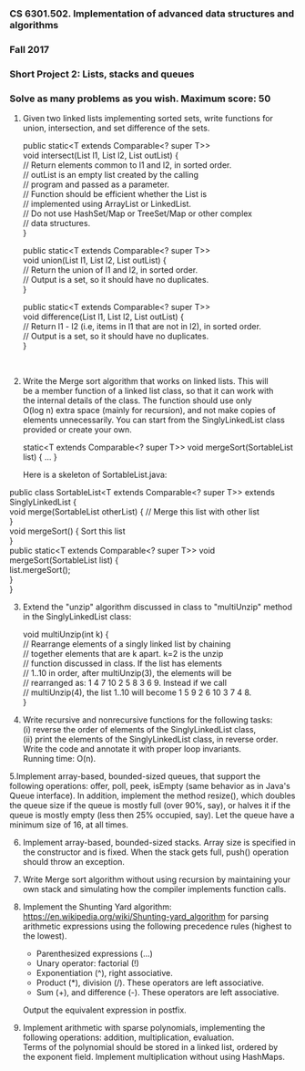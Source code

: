 
### CS 6301.502. Implementation of advanced data structures and algorithms
### Fall 2017
### Short Project 2: Lists, stacks and queues





### Solve as many problems as you wish.  Maximum score: 50


1. Given two linked lists implementing sorted sets, write functions for
   union, intersection, and set difference of the sets.

    public static<T extends Comparable<? super T>> <br />
        void intersect(List<T> l1, List<T> l2, List<T> outList) { <br />
	   // Return elements common to l1 and l2, in sorted order. <br />
	   // outList is an empty list created by the calling <br />
           // program and passed as a parameter. <br />
	   // Function should be efficient whether the List is <br />
	   // implemented using ArrayList or LinkedList.<br />
	   // Do not use HashSet/Map or TreeSet/Map or other complex<br />
           // data structures.<br />
	}

    public static<T extends Comparable<? super T>><br />
        void union(List<T> l1, List<T> l2, List<T> outList) {<br />
	   // Return the union of l1 and l2, in sorted order.<br />
	   // Output is a set, so it should have no duplicates.<br />
	}<br />

    public static<T extends Comparable<? super T>><br />
        void difference(List<T> l1, List<T> l2, List<T> outList) {<br />
	   // Return l1 - l2 (i.e, items in l1 that are not in l2), in sorted order.<br />
	   // Output is a set, so it should have no duplicates.<br />
	}
<br />

2. Write the Merge sort algorithm that works on linked lists.  This will<br />
   be a member function of a linked list class, so that it can work with<br />
   the internal details of the class.  The function should use only<br />
   O(log n) extra space (mainly for recursion), and not make copies of<br />
   elements unnecessarily.  You can start from the SinglyLinkedList class<br />
   provided or create your own.<br />

   static<T extends Comparable<? super T>> void mergeSort(SortableList<T> list) { ... }<br />

   Here is a skeleton of SortableList.java:<br />
   

public class SortableList<T extends Comparable<? super T>> extends SinglyLinkedList<T> {<br />
    void merge(SortableList<T> otherList) {  // Merge this list with other list<br />
    }<br />
    void mergeSort() { Sort this list<br />
    }<br />
    public static<T extends Comparable<? super T>> void mergeSort(SortableList<T> list) {<br />
	list.mergeSort();<br />
    }<br />
}<br />


3. Extend the "unzip" algorithm discussed in class to "multiUnzip" method<br />
   in the SinglyLinkedList class:<br />

   void multiUnzip(int k) {<br />
   	// Rearrange elements of a singly linked list by chaining<br />
   	// together elements that are k apart.  k=2 is the unzip<br />
   	// function discussed in class.  If the list has elements<br />
	// 1..10 in order, after multiUnzip(3), the elements will be<br />
   	// rearranged as: 1 4 7 10 2 5 8 3 6 9.  Instead if we call<br />
	// multiUnzip(4), the list 1..10 will become 1 5 9 2 6 10 3 7 4 8.<br />
   }<br />


4. Write recursive and nonrecursive functions for the following tasks:<br />
   (i) reverse the order of elements of the SinglyLinkedList class,<br />
   (ii) print the elements of the SinglyLinkedList class, in reverse order.<br />
   Write the code and annotate it with proper loop invariants.<br />
   Running time: O(n).<br />


5.Implement array-based, bounded-sized queues, that support the following
   operations: offer, poll, peek, isEmpty (same behavior as in Java's Queue
   interface).  In addition, implement the method resize(), which doubles
   the queue size if the queue is mostly full (over 90%, say), or halves it
   if the queue is mostly empty (less then 25% occupied, say).  Let the
   queue have a minimum size of 16, at all times.


6. Implement array-based, bounded-sized stacks.  Array size is specified
   in the constructor and is fixed.  When the stack gets full, push()
   operation should throw an exception.


7. Write Merge sort algorithm without using recursion by maintaining your
   own stack and simulating how the compiler implements function calls.


8. Implement the Shunting Yard algorithm:
	https://en.wikipedia.org/wiki/Shunting-yard_algorithm
   for parsing arithmetic expressions using the following precedence rules
   (highest to the lowest).

   * Parenthesized expressions (...)<br />
   * Unary operator: factorial (!)<br />
   * Exponentiation (^), right associative.<br />
   * Product (*), division (/).  These operators are left associative.<br />
   * Sum (+), and difference (-).  These operators are left associative.<br />

   Output the equivalent expression in postfix.<br />
   
9. Implement arithmetic with sparse polynomials, implementing the<br />
   following operations: addition, multiplication, evaluation.<br />
   Terms of the polynomial should be stored in a linked list, ordered by<br />
   the exponent field.  Implement multiplication without using HashMaps.<br />

